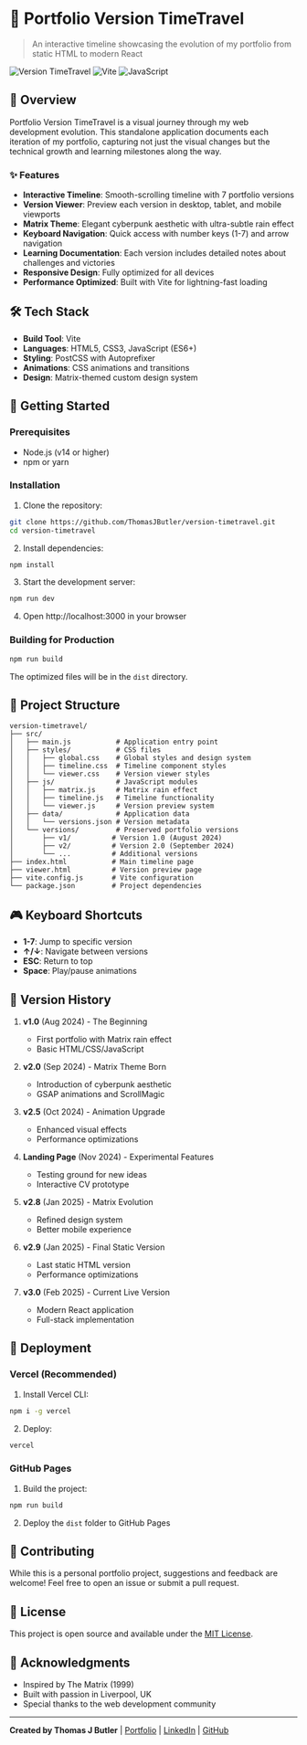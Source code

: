 # 🚀 Portfolio Version TimeTravel

> An interactive timeline showcasing the evolution of my portfolio from static HTML to modern React

![Version TimeTravel](https://img.shields.io/badge/Portfolio-Evolution-00FF00?style=for-the-badge&logo=github)
![Vite](https://img.shields.io/badge/Vite-646CFF?style=for-the-badge&logo=vite&logoColor=white)
![JavaScript](https://img.shields.io/badge/JavaScript-F7DF1E?style=for-the-badge&logo=javascript&logoColor=black)

## 🎯 Overview

Portfolio Version TimeTravel is a visual journey through my web development evolution. This standalone application documents each iteration of my portfolio, capturing not just the visual changes but the technical growth and learning milestones along the way.

### ✨ Features

- **Interactive Timeline**: Smooth-scrolling timeline with 7 portfolio versions
- **Version Viewer**: Preview each version in desktop, tablet, and mobile viewports
- **Matrix Theme**: Elegant cyberpunk aesthetic with ultra-subtle rain effect
- **Keyboard Navigation**: Quick access with number keys (1-7) and arrow navigation
- **Learning Documentation**: Each version includes detailed notes about challenges and victories
- **Responsive Design**: Fully optimized for all devices
- **Performance Optimized**: Built with Vite for lightning-fast loading

## 🛠️ Tech Stack

- **Build Tool**: Vite
- **Languages**: HTML5, CSS3, JavaScript (ES6+)
- **Styling**: PostCSS with Autoprefixer
- **Animations**: CSS animations and transitions
- **Design**: Matrix-themed custom design system

## 🚀 Getting Started

### Prerequisites

- Node.js (v14 or higher)
- npm or yarn

### Installation

1. Clone the repository:
```bash
git clone https://github.com/ThomasJButler/version-timetravel.git
cd version-timetravel
```

2. Install dependencies:
```bash
npm install
```

3. Start the development server:
```bash
npm run dev
```

4. Open http://localhost:3000 in your browser

### Building for Production

```bash
npm run build
```

The optimized files will be in the `dist` directory.

## 📁 Project Structure

```
version-timetravel/
├── src/
│   ├── main.js           # Application entry point
│   ├── styles/           # CSS files
│   │   ├── global.css    # Global styles and design system
│   │   ├── timeline.css  # Timeline component styles
│   │   └── viewer.css    # Version viewer styles
│   ├── js/               # JavaScript modules
│   │   ├── matrix.js     # Matrix rain effect
│   │   ├── timeline.js   # Timeline functionality
│   │   └── viewer.js     # Version preview system
│   ├── data/             # Application data
│   │   └── versions.json # Version metadata
│   └── versions/         # Preserved portfolio versions
│       ├── v1/          # Version 1.0 (August 2024)
│       ├── v2/          # Version 2.0 (September 2024)
│       └── ...          # Additional versions
├── index.html           # Main timeline page
├── viewer.html          # Version preview page
├── vite.config.js       # Vite configuration
└── package.json         # Project dependencies
```

## 🎮 Keyboard Shortcuts

- **1-7**: Jump to specific version
- **↑/↓**: Navigate between versions
- **ESC**: Return to top
- **Space**: Play/pause animations

## 🌟 Version History

1. **v1.0** (Aug 2024) - The Beginning
   - First portfolio with Matrix rain effect
   - Basic HTML/CSS/JavaScript

2. **v2.0** (Sep 2024) - Matrix Theme Born
   - Introduction of cyberpunk aesthetic
   - GSAP animations and ScrollMagic

3. **v2.5** (Oct 2024) - Animation Upgrade
   - Enhanced visual effects
   - Performance optimizations

4. **Landing Page** (Nov 2024) - Experimental Features
   - Testing ground for new ideas
   - Interactive CV prototype

5. **v2.8** (Jan 2025) - Matrix Evolution
   - Refined design system
   - Better mobile experience

6. **v2.9** (Jan 2025) - Final Static Version
   - Last static HTML version
   - Performance optimizations

7. **v3.0** (Feb 2025) - Current Live Version
   - Modern React application
   - Full-stack implementation

## 🚀 Deployment

### Vercel (Recommended)

1. Install Vercel CLI:
```bash
npm i -g vercel
```

2. Deploy:
```bash
vercel
```

### GitHub Pages

1. Build the project:
```bash
npm run build
```

2. Deploy the `dist` folder to GitHub Pages

## 🤝 Contributing

While this is a personal portfolio project, suggestions and feedback are welcome! Feel free to open an issue or submit a pull request.

## 📝 License

This project is open source and available under the [MIT License](LICENSE).

## 🙏 Acknowledgments

- Inspired by The Matrix (1999)
- Built with passion in Liverpool, UK
- Special thanks to the web development community

---

**Created by Thomas J Butler** | [Portfolio](https://thomasjbutler.co.uk) | [LinkedIn](https://www.linkedin.com/in/thomasbutleruk/) | [GitHub](https://github.com/ThomasJButler)